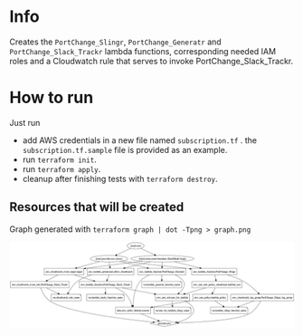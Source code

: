 # Info
Creates the `PortChange_Slingr`, `PortChange_Generatr` and `PortChange_Slack_Trackr` lambda functions, corresponding needed IAM roles and a Cloudwatch rule that serves to invoke PortChange_Slack_Trackr.

# How to run
Just run
- add AWS credentials in a new file named `subscription.tf` . the `subscription.tf.sample` file is provided as an example.
- run `terraform init`.
- run `terraform apply`.
- cleanup after finishing tests with `terraform destroy`.

## Resources that will be created
Graph generated with `terraform graph | dot -Tpng > graph.png`

![Resources Graph](graph.png)